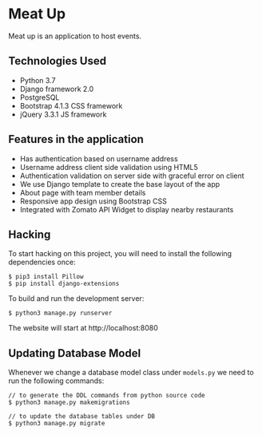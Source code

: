 # Meat Up

Meat up is an application to host events.

## Technologies Used

* Python 3.7
* Django framework 2.0
* PostgreSQL
* Bootstrap 4.1.3 CSS framework
* jQuery 3.3.1 JS framework

## Features in the application

* Has authentication based on username address
* Username address client side validation using HTML5
* Authentication validation on server side with graceful error on client
* We use Django template to create the base layout of the app
* About page with team member details
* Responsive app design using Bootstrap CSS
* Integrated with Zomato API Widget to display nearby restaurants

## Hacking

To start hacking on this project, you will need to install the following dependencies once:

```
$ pip3 install Pillow
$ pip install django-extensions
```

To build and run the development server:

```
$ python3 manage.py runserver
```

The website will start at http://localhost:8080

## Updating Database Model

Whenever we change a database model class under `models.py` we need
to run the following commands:

```
// to generate the DDL commands from python source code
$ python3 manage.py makemigrations

// to update the database tables under DB
$ python3 manage.py migrate
```
